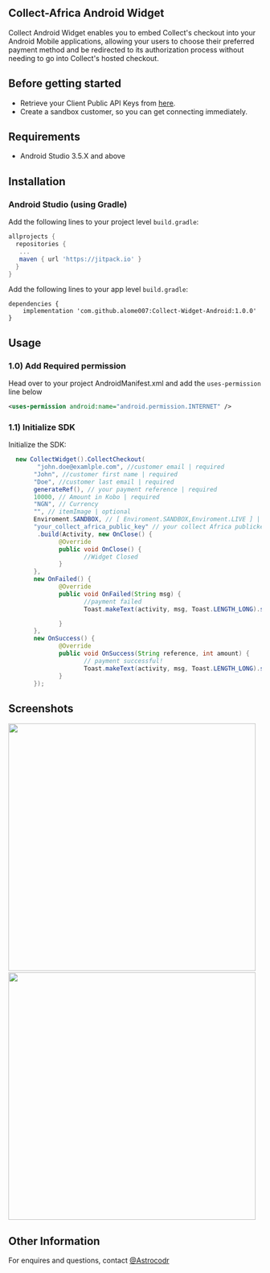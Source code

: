 
## Collect-Africa Android Widget

Collect Android Widget enables you to embed Collect's checkout into your Android Mobile applications, allowing your users to choose their preferred payment method and be redirected to its authorization process without needing to go into Collect's hosted checkout.

## Before getting started


- Retrieve your Client Public API Keys from  [here](https://app.collect.africa).
- Create a sandbox customer, so you can get connecting immediately.


## Requirements
- Android Studio 3.5.X and above

## Installation

### Android Studio (using Gradle)
Add the following lines to your project level `build.gradle`:
```gradle
allprojects {
  repositories {
   ...
   maven { url 'https://jitpack.io' }
  }
}
```
Add the following lines to your app level `build.gradle`:
```
dependencies {
    implementation 'com.github.alome007:Collect-Widget-Android:1.0.0'
}
```

## Usage

### 1.0) Add Required permission

Head over to  your project  AndroidManifest.xml and add the `uses-permission` line below

```xml
<uses-permission android:name="android.permission.INTERNET" />
```

### 1.1) Initialize SDK

Initialize the SDK:

```java
  new CollectWidget().CollectCheckout(
        "john.doe@examlple.com", //customer email | required
       "John", //customer first name | required
       "Doe", //customer last email | required
       generateRef(), // your payment reference | required
       10000, // Amount in Kobo | required
       "NGN", // Currency 
       "", // itemImage | optional
       Enviroment.SANDBOX, // [ Enviroment.SANDBOX,Enviroment.LIVE ] | required
       "your_collect_africa_public_key" // your collect Africa publickey )
        .build(Activity, new OnClose() {
              @Override
              public void OnClose() {
                     //Widget Closed
              }
       },
       new OnFailed() {
              @Override
              public void OnFailed(String msg) {
                     //payment failed
                     Toast.makeText(activity, msg, Toast.LENGTH_LONG).show();

              }
       },
       new OnSuccess() {
              @Override
              public void OnSuccess(String reference, int amount) {
                     // payment successful!
                     Toast.makeText(activity, msg, Toast.LENGTH_LONG).show();
              }
       });
```


## Screenshots
<img src="https://github.com/alome007/Collect-Widget-Android/blob/main/app/screen_short_1.png" width="auto" height="492">&nbsp;&nbsp;
<img src="https://github.com/alome007/Collect-Widget-Android/blob/main/app/screen_short_2.png" width="auto" height="492">

## Other Information
For enquires and questions, contact
[@Astrocodr](https://github.com/alome007/)
